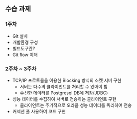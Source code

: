 ## 수습 과제 
### 1주차
- Git 설치
- 개발환경 구성
- 빌드도구란?
- Git flow 이해

### 2주차 ~ 3주차
- TCP/IP 프로토콜을 이용한 Blocking 방식의 소켓 서버 구현
  - 서버는 다수의 클라이언트를 처리할 수 있어야 함
  - 수신한 데이터를 Postgresql DB에 저장(JDBC)
- 성능 데이터를 수집하여 서버로 전송하는 클라이언트 구현 
  - 클라이언트는 주기적으로 오라클 성능 데이터를 쿼리하여 전송 
- 커넥션 풀 사용하여 코드 구현
